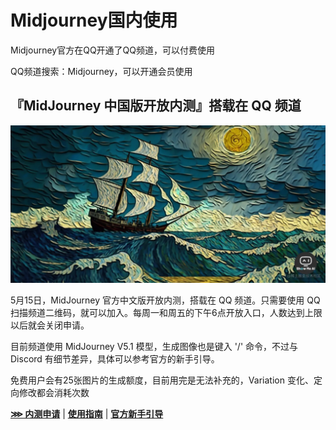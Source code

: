 # Midjourney国内使用

Midjourney官方在QQ开通了QQ频道，可以付费使用

QQ频道搜索：Midjourney，可以开通会员使用

## 『MidJourney 中国版开放内测』搭载在 QQ 频道

![img](./4.Midjourney国内使用.assets/294df8578ffa460b8977855e133111e5tplv-k3u1fbpfcp-zoom-in-crop-mark1512000.webp)

5月15日，MidJourney 官方中文版开放内测，搭载在 QQ 频道。只需要使用 QQ 扫描频道二维码，就可以加入。每周一和周五的下午6点开放入口，人数达到上限以后就会关闭申请。

目前频道使用 MidJourney V5.1 模型，生成图像也是键入 '/' 命令，不过与 Discord 有细节差异，具体可以参考官方的新手引导。

免费用户会有25张图片的生成额度，目前用完是无法补充的，Variation 变化、定向修改都会消耗次数

[**⋙ 内测申请**](https://mp.weixin.qq.com/s/RYE2XUMKYSsXVsOjHaaMhg) | [**使用指南**](https://mp.weixin.qq.com/s/4NefHvl7A-o-hVm1PZr5Gw) | [**官方新手引导**](https://docs.qq.com/doc/DR2ZDUUZyWnJITE9y)